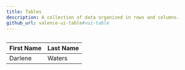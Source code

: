 ```yaml
---
title: Tables
description: A collection of data organized in rows and columns.
github_url: valence-ui-table#vui-table
---
```

<div style="display:inline-block;">
	<table class="vui-table">
		<thead>
		<tr>
			<th>First Name</th>
			<th>Last Name</th>
		</tr>
		</thead>
		<tbody>
		<tr>
			<td>Darlene</td>
			<td>Waters</td>
		</tr>
		</tbody>
	</table>
</div>
